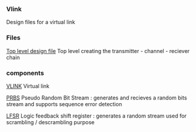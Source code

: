 ### Vlink
Design files for a virtual link

### Files
[Top level design file](/vhdl/vlink.vhd)
Top level creating the transmitter - channel - reciever chain

### components

[VLINK](/vhdl/vlink)
Virtual link

[PRBS](/vhdl/prbs)
Pseudo Random Bit Stream : generates and recieves a random bits stream and supports sequence error detection

[LFSR](/vhdl/lfsr)
Logic feedback shift register : generates a random stream used for scrambling / descrambling purpose
